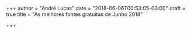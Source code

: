 +++
author = "André Lucas"
date = "2018-06-06T00:53:05-03:00"
draft = true
title = "As melhores fontes gratuitas de Junho 2018"

+++

